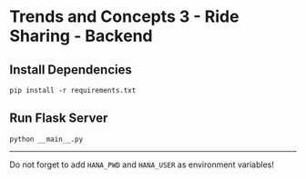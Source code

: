 # Trends and Concepts 3 - Ride Sharing - Backend

## Install Dependencies
`pip install -r requirements.txt`

## Run Flask Server
`python __main__.py`


-----
Do not forget to add `HANA_PWD` and `HANA_USER` as environment variables!